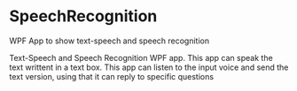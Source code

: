 # SpeechRecognition
WPF App to show text-speech and speech recognition


Text-Speech and Speech Recognition WPF app.
This app can speak the text writtent in a text box.
This app can listen to the input voice and send the text version, using that it can reply to specific questions
